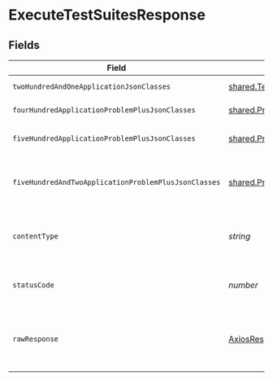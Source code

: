 # ExecuteTestSuitesResponse


## Fields

| Field                                                                                  | Type                                                                                   | Required                                                                               | Description                                                                            |
| -------------------------------------------------------------------------------------- | -------------------------------------------------------------------------------------- | -------------------------------------------------------------------------------------- | -------------------------------------------------------------------------------------- |
| `twoHundredAndOneApplicationJsonClasses`                                               | [shared.TestSuiteExecutionsResult](../../models/shared/testsuiteexecutionsresult.md)[] | :heavy_minus_sign:                                                                     | successful operation                                                                   |
| `fourHundredApplicationProblemPlusJsonClasses`                                         | [shared.Problem](../../models/shared/problem.md)[]                                     | :heavy_minus_sign:                                                                     | problem with request body                                                              |
| `fiveHundredApplicationProblemPlusJsonClasses`                                         | [shared.Problem](../../models/shared/problem.md)[]                                     | :heavy_minus_sign:                                                                     | problem with test suites executions                                                    |
| `fiveHundredAndTwoApplicationProblemPlusJsonClasses`                                   | [shared.Problem](../../models/shared/problem.md)[]                                     | :heavy_minus_sign:                                                                     | problem with communicating with kubernetes cluster                                     |
| `contentType`                                                                          | *string*                                                                               | :heavy_check_mark:                                                                     | HTTP response content type for this operation                                          |
| `statusCode`                                                                           | *number*                                                                               | :heavy_check_mark:                                                                     | HTTP response status code for this operation                                           |
| `rawResponse`                                                                          | [AxiosResponse](https://axios-http.com/docs/res_schema)                                | :heavy_minus_sign:                                                                     | Raw HTTP response; suitable for custom response parsing                                |